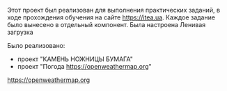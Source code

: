 Этот проект был реализован для выполнения практических заданий, в ходе прохождения обучения на сайте https://itea.ua.
Каждое задание было вынесено в отдельный компонент.
Была настроена Ленивая загрузка

Было реализовано:
- проект "КАМЕНЬ НОЖНИЦЫ БУМАГА"
- проект "Погода https://openweathermap.org" 










https://openweathermap.org
